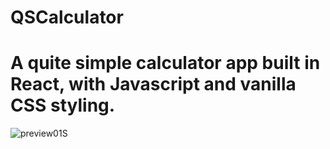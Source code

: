 # QSCalculator
A quite simple calculator app built in React, with Javascript and vanilla CSS styling.
=====================================================================================
![preview01S](https://user-images.githubusercontent.com/85081855/155862836-e0c590c0-db86-499c-95c4-3f846714faf1.png)

